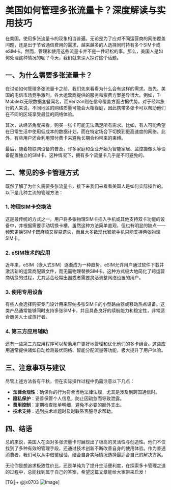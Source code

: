 # 美国如何管理多张流量卡？深度解读与实用技巧

在美国，使用多张流量卡的现象相当普遍。无论是为了应对不同运营商的网络覆盖问题，还是出于节省通信费用的需求，越来越多的人选择同时持有多个SIM卡或eSIM卡。然而，管理和使用这些流量卡并不是一件轻松的事。那么，美国人是如何处理这种情况的呢？今天，我们就来深入探讨这个话题。

## 一、为什么需要多张流量卡？

在讨论如何管理多张流量卡之前，我们先来看看为什么会有这样的需求。首先，美国的电信市场竞争激烈，各大运营商提供的服务和资费方案差异很大。例如，T-Mobile以无限数据套餐闻名，而Verizon则在信号覆盖方面占据优势。对于经常旅行的人来说，不同地区的网络质量可能会大相径庭，因此携带多张卡可以帮助他们在不同的区域享受最佳的网络体验。

其次，从经济角度来看，购买一张卡可能无法满足所有需求。比如，有人可能希望在日常生活中使用低成本的数据计划，而在特定场合下切换到更高速度的网络。此外，有些用户还会利用预付费卡来避免长期合约带来的束缚。

最后，随着物联网设备的普及，许多家庭和企业开始为智能家居、监控摄像头等设备配置独立的SIM卡。这种情况下，拥有多个流量卡几乎是不可避免的。

## 二、常见的多卡管理方式

既然了解了为什么需要多张流量卡，接下来我们来看看美国人是如何实际操作的。以下是几种主流的管理方法：

### 1. 物理SIM卡交换法

这是最传统的方式之一。用户将多张物理SIM卡插入手机或其他支持双卡功能的设备中，并根据需要手动切换卡槽。虽然这种方法简单直观，但也有明显的缺点——频繁更换SIM卡既麻烦又容易遗失，而且大多数现代智能手机只能支持两张物理SIM卡。

### 2. eSIM技术的应用

近年来，eSIM（嵌入式SIM）逐渐成为一种趋势。eSIM允许用户通过软件下载并激活新的运营商配置文件，而无需物理替换SIM卡。这种方式极大地简化了跨运营商切换的过程，尤其适合经常出国或者需要灵活调整网络设置的用户。

### 3. 使用专用设备

有些人会选择购买专门设计用来容纳多张SIM卡的小型路由器或移动热点设备。这类产品通常能够同时支持多张SIM卡，并且具备良好的续航能力和稳定性，非常适合商务人士或旅行者。

### 4. 第三方应用辅助

还有一些第三方应用程序可以帮助用户更好地管理和优化他们的多卡组合。这些应用通常提供诸如自动检测最优网络、智能分配流量等功能，极大提升了用户体验。

## 三、注意事项与建议

尽管上述方法各有千秋，但在实际操作过程中仍需注意以下几点：

- **法律合规性**：确保你的行为符合当地法律法规，尤其是涉及到跨国通信时。
- **隐私保护**：妥善保管个人信息，防止因疏忽而导致泄露。
- **费用控制**：定期检查账单明细，避免不必要的额外支出。
- **技术支持**：遇到技术难题时及时联系客服寻求帮助。

## 四、结语

总的来说，美国人在面对多张流量卡时展现出了极高的灵活性与创造性。他们不仅找到了多种有效的管理手段，还通过技术创新不断改善自身的使用体验。作为普通消费者，我们可以从中借鉴经验，结合自身实际情况选择最适合自己的解决方案。

无论你是想追求极致性价比，还是单纯为了提升生活便利度，在探索多卡管理之道的过程中，总能找到属于自己的答案。希望这篇文章能给大家带来启发！

[TG💪+ @jx0703 ![Image](https://github.com/user-attachments/assets/dbca1d08-cadb-493c-b0ec-ad6f7a83f270)]